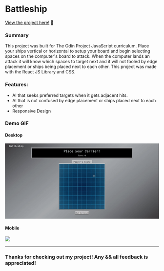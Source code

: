 # Battleship


<p><a href="https://kfig21.github.io/battleship/" target="_blank" rel="noopener noreferrer">View the project here!</a> 👀</p>

<h3>Summary</h3>
<p>This project was built for The Odin Project JavaScript curriculum. Place your ships vertical or horizontal to setup your board and begin selecting spaces on the computer's board to attack. When the computer lands an attack it will know which spaces to target next and it will not fooled by edge placement or ships being placed next to each other. This project was made with the React JS Library and CSS.</p>

<h3>Features: </h3>

- AI that seeks preferred targets when it gets adjacent hits.
- AI that is not confused by edge placement or ships placed next to each other
- Responsive Design

<h3>Demo GIF</h3>

<h4>Desktop</h4>

![](demo.gif)

<h4>Mobile</h4>

<img src="demoMobile.gif" width="250"/>

-----------------------------

<h3>Thanks for checking out my project! Any && all feedback is appreciated!</h3>
